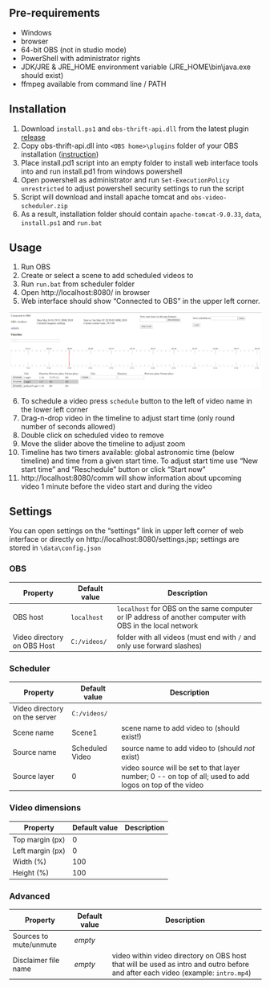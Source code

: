 ## Pre-requirements
- Windows
- browser
- 64-bit OBS (not in studio mode)
- PowerShell with administrator rights
- JDK/JRE & JRE_HOME environment variable (JRE_HOME\bin\java.exe should exist)
- ffmpeg available from command line / PATH 

## Installation
1) Download `install.ps1` and `obs-thrift-api.dll` from the latest plugin [release](../../../releases)
2) Copy obs-thrift-api.dll into `<OBS home>\plugins` folder of your OBS installation ([instruction](https://obsproject.com/forum/threads/how-to-install-obs-plugins.4912))
3) Place install.pd1 script into an empty folder to install web interface tools into and run install.pd1 from windows powershell
4) Open powershell as administrator and run `Set-ExecutionPolicy unrestricted` to adjust powershell security settings to run the script 
5) Script will download and install apache tomcat and `obs-video-scheduler.zip`
6) As a result, installation folder should contain `apache-tomcat-9.0.33`, `data`, `install.ps1` and `run.bat`

## Usage
1) Run OBS
2) Create or select a scene to add scheduled videos to
3) Run ```run.bat``` from scheduler folder
4) Open http://localhost:8080/ in browser
5) Web interface should show “Connected to OBS” in the upper left corner.

![](UI.png)

6) To schedule a video press ```schedule``` button to the left of video name in the lower left corner
7) Drag-n-drop video in the timeline to adjust start time (only round number of seconds allowed)
8) Double click on scheduled video to remove
9) Move the slider above the timeline to adjust zoom
10) Timeline has two timers available: global astronomic time (below timeline) and time from a given start time. To adjust start time use “New start time” and “Reschedule” button or click “Start now”
11) http://localhost:8080/comm will show information about upcoming video 1 minute before the video start and during the video

## Settings
You can open settings on the “settings” link in upper left corner of web interface or directly on http://localhost:8080/settings.jsp; settings are stored in ```\data\config.json```


### OBS
| Property | Default value | Description |
|-|-|-|
| OBS host | `localhost` | `localhost` for OBS on the same computer or IP address of another computer with OBS in the local network |
| Video directory on OBS Host | `C:/videos/` | folder with all videos (must end with `/` and only use forward slashes) |

### Scheduler

| Property | Default value | Description |
|-|-|-|
| Video directory on the server | `C:/videos/` | |
| Scene name | Scene1 | scene name to add video to (should exist!) |
| Source name | Scheduled Video| source name to add video to (should *not* exist) |
| Source layer | 0 | video source will be set to that layer number; 0 -- on top of all; used to add logos on top of the video |

### Video dimensions

| Property | Default value | Description |
|-|-|-|
| Top margin (px) | 0 | |
| Left margin (px) | 0 | |
| Width (%) | 100 | |
| Height (%)| 100 | |

### Advanced
| Property | Default value | Description |
|-|-|-|
| Sources to mute/unmute | *empty* | |
| Disclaimer file name | *empty* | video within video directory on OBS host that will be used as intro and outro before and after each video (example: `intro.mp4`) |

